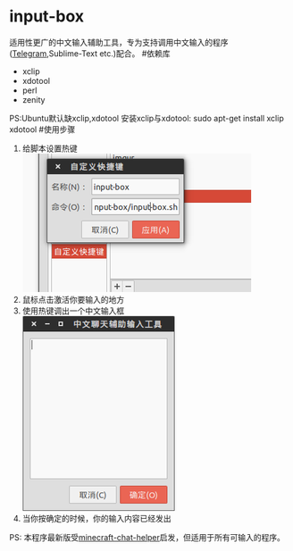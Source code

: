 input-box
=========

适用性更广的中文输入辅助工具，专为支持调用中文输入的程序([Telegram](https://github.com/telegramdesktop/tdesktop),Sublime-Text etc.)配合。
#依赖库

+ xclip
+ xdotool 
+ perl
+ zenity

PS:Ubuntu默认缺xclip,xdotool
安装xclip与xdotool: sudo apt-get install xclip xdotool
#使用步骤

1. 给脚本设置热键 <br />
![image](./1.png)
2. 鼠标点击激活你要输入的地方
3. 使用热键调出一个中文输入框 <br />
![image](./2.png)
4. 当你按确定的时候，你的输入内容已经发出

PS: 本程序最新版受[minecraft-chat-helper](https://github.com/m13253/minecraft-chat-helper)启发，但适用于所有可输入的程序。

